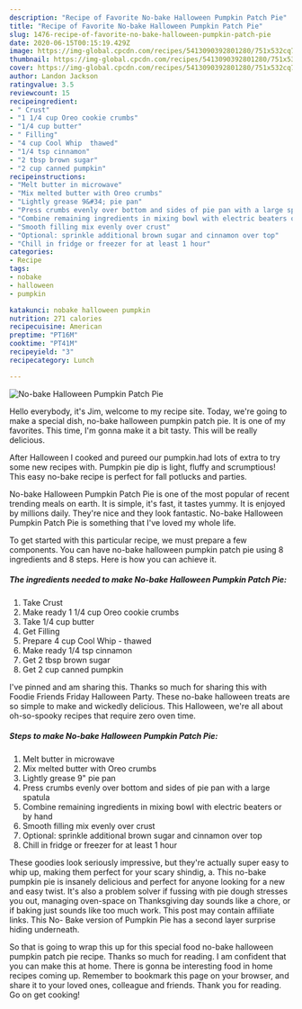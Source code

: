 ```yaml
---
description: "Recipe of Favorite No-bake Halloween Pumpkin Patch Pie"
title: "Recipe of Favorite No-bake Halloween Pumpkin Patch Pie"
slug: 1476-recipe-of-favorite-no-bake-halloween-pumpkin-patch-pie
date: 2020-06-15T00:15:19.429Z
image: https://img-global.cpcdn.com/recipes/5413090392801280/751x532cq70/no-bake-halloween-pumpkin-patch-pie-recipe-main-photo.jpg
thumbnail: https://img-global.cpcdn.com/recipes/5413090392801280/751x532cq70/no-bake-halloween-pumpkin-patch-pie-recipe-main-photo.jpg
cover: https://img-global.cpcdn.com/recipes/5413090392801280/751x532cq70/no-bake-halloween-pumpkin-patch-pie-recipe-main-photo.jpg
author: Landon Jackson
ratingvalue: 3.5
reviewcount: 15
recipeingredient:
- " Crust"
- "1 1/4 cup Oreo cookie crumbs"
- "1/4 cup butter"
- " Filling"
- "4 cup Cool Whip  thawed"
- "1/4 tsp cinnamon"
- "2 tbsp brown sugar"
- "2 cup canned pumpkin"
recipeinstructions:
- "Melt butter in microwave"
- "Mix melted butter with Oreo crumbs"
- "Lightly grease 9&#34; pie pan"
- "Press crumbs evenly over bottom and sides of pie pan with a large spatula"
- "Combine remaining ingredients in mixing bowl with electric beaters or by hand"
- "Smooth filling mix evenly over crust"
- "Optional: sprinkle additional brown sugar and cinnamon over top"
- "Chill in fridge or freezer for at least 1 hour"
categories:
- Recipe
tags:
- nobake
- halloween
- pumpkin

katakunci: nobake halloween pumpkin 
nutrition: 271 calories
recipecuisine: American
preptime: "PT16M"
cooktime: "PT41M"
recipeyield: "3"
recipecategory: Lunch

---
```



![No-bake Halloween Pumpkin Patch Pie](https://img-global.cpcdn.com/recipes/5413090392801280/751x532cq70/no-bake-halloween-pumpkin-patch-pie-recipe-main-photo.jpg)

Hello everybody, it's Jim, welcome to my recipe site. Today, we're going to make a special dish, no-bake halloween pumpkin patch pie. It is one of my favorites. This time, I'm gonna make it a bit tasty. This will be really delicious.

After Halloween I cooked and pureed our pumpkin.had lots of extra to try some new recipes with. Pumpkin pie dip is light, fluffy and scrumptious! This easy no-bake recipe is perfect for fall potlucks and parties.

No-bake Halloween Pumpkin Patch Pie is one of the most popular of recent trending meals on earth. It is simple, it's fast, it tastes yummy. It is enjoyed by millions daily. They're nice and they look fantastic. No-bake Halloween Pumpkin Patch Pie is something that I've loved my whole life.


To get started with this particular recipe, we must prepare a few components. You can have no-bake halloween pumpkin patch pie using 8 ingredients and 8 steps. Here is how you can achieve it.

<!--inarticleads1-->

##### The ingredients needed to make No-bake Halloween Pumpkin Patch Pie:

1. Take  Crust
1. Make ready 1 1/4 cup Oreo cookie crumbs
1. Take 1/4 cup butter
1. Get  Filling
1. Prepare 4 cup Cool Whip - thawed
1. Make ready 1/4 tsp cinnamon
1. Get 2 tbsp brown sugar
1. Get 2 cup canned pumpkin


I&#39;ve pinned and am sharing this. Thanks so much for sharing this with Foodie Friends Friday Halloween Party. These no-bake halloween treats are so simple to make and wickedly delicious. This Halloween, we&#39;re all about oh-so-spooky recipes that require zero oven time. 

<!--inarticleads2-->

##### Steps to make No-bake Halloween Pumpkin Patch Pie:

1. Melt butter in microwave
1. Mix melted butter with Oreo crumbs
1. Lightly grease 9&#34; pie pan
1. Press crumbs evenly over bottom and sides of pie pan with a large spatula
1. Combine remaining ingredients in mixing bowl with electric beaters or by hand
1. Smooth filling mix evenly over crust
1. Optional: sprinkle additional brown sugar and cinnamon over top
1. Chill in fridge or freezer for at least 1 hour


These goodies look seriously impressive, but they&#39;re actually super easy to whip up, making them perfect for your scary shindig, a. This no-bake pumpkin pie is insanely delicious and perfect for anyone looking for a new and easy twist. It&#39;s also a problem solver if fussing with pie dough stresses you out, managing oven-space on Thanksgiving day sounds like a chore, or if baking just sounds like too much work. This post may contain affiliate links. This No- Bake version of Pumpkin Pie has a second layer surprise hiding underneath. 

So that is going to wrap this up for this special food no-bake halloween pumpkin patch pie recipe. Thanks so much for reading. I am confident that you can make this at home. There is gonna be interesting food in home recipes coming up. Remember to bookmark this page on your browser, and share it to your loved ones, colleague and friends. Thank you for reading. Go on get cooking!

